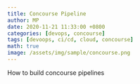 ```yaml
---
title: Concourse Pipeline
author: MP
date: 2020-11-21 11:33:00 +0800
categories: [devops, concourse]
tags: [devoops, ci/cd, cloud, concourse]
math: true
image: /assets/img/sample/concourse.png
---
```


How to build concourse pipelines
